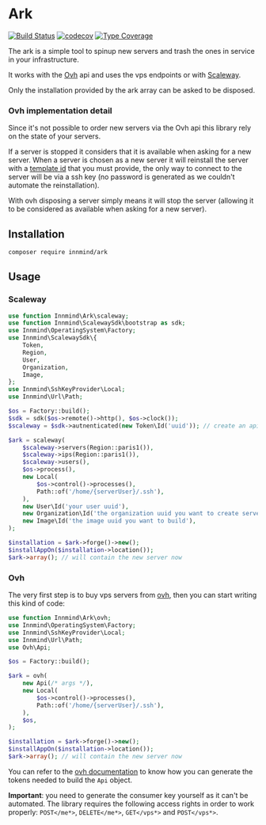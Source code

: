 # Ark

[![Build Status](https://github.com/Innmind/Ark/workflows/CI/badge.svg?branch=master)](https://github.com/Innmind/Ark/actions?query=workflow%3ACI)
[![codecov](https://codecov.io/gh/Innmind/Ark/branch/develop/graph/badge.svg)](https://codecov.io/gh/Innmind/Ark)
[![Type Coverage](https://shepherd.dev/github/Innmind/Ark/coverage.svg)](https://shepherd.dev/github/Innmind/Ark)

The ark is a simple tool to spinup new servers and trash the ones in service in your infrastructure.

It works with the [Ovh](https://ovh.com) api and uses the vps endpoints or with [Scaleway](https://www.scaleway.com/).

Only the installation provided by the ark array can be asked to be disposed.

### Ovh implementation detail

Since it's not possible to order new servers via the Ovh api this library rely on the state of your servers.

If a server is stopped it considers that it is available when asking for a new server. When a server is chosen as a new server it will reinstall the server with a [template id](https://eu.api.ovh.com/console/#/vps/%7BserviceName%7D/templates#GET) that you must provide, the only way to connect to the server will be via a ssh key (no password is generated as we couldn't automate the reinstallation).

With ovh disposing a server simply means it will stop the server (allowing it to be considered as available when asking for a new server).

## Installation

```sh
composer require innmind/ark
```

## Usage

### Scaleway

```php
use function Innmind\Ark\scaleway;
use function Innmind\ScalewaySdk\bootstrap as sdk;
use Innmind\OperatingSystem\Factory;
use Innmind\ScalewaySdk\{
    Token,
    Region,
    User,
    Organization,
    Image,
};
use Innmind\SshKeyProvider\Local;
use Innmind\Url\Path;

$os = Factory::build();
$sdk = sdk($os->remote()->http(), $os->clock());
$scaleway = $sdk->autnenticated(new Token\Id('uuid')); // create an api token at https://console.scaleway.com/account/credentials

$ark = scaleway(
    $scaleway->servers(Region::paris1()),
    $scaleway->ips(Region::paris1()),
    $scaleway->users(),
    $os->process(),
    new Local(
        $os->control()->processes(),
        Path::of('/home/{serverUser}/.ssh'),
    ),
    new User\Id('your user uuid'),
    new Organization\Id('the organization uuid you want to create servers in'),
    new Image\Id('the image uuid you want to build'),
);

$installation = $ark->forge()->new();
$installAppOn($installation->location());
$ark->array(); // will contain the new server now
```

### Ovh

The very first step is to buy vps servers from [ovh](https://www.ovh.com/fr/vps/), then you can start writing this kind of code:

```php
use function Innmind\Ark\ovh;
use Innmind\OperatingSystem\Factory;
use Innmind\SshKeyProvider\Local;
use Innmind\Url\Path;
use Ovh\Api;

$os = Factory::build();

$ark = ovh(
    new Api(/* args */),
    new Local(
        $os->control()->processes(),
        Path::of('/home/{serverUser}/.ssh'),
    ),
    $os,
);

$installation = $ark->forge()->new();
$installAppOn($installation->location());
$ark->array(); // will contain the new server now
```

You can refer to the [ovh documentation](https://api.ovh.com/g934.first_step_with_api) to know how you can generate the tokens needed to build the `Api` object.

**Important**: you need to generate the consumer key yourself as it can't be automated. The library requires the following access rights in order to work properly: `POST</me*>`, `DELETE</me*>`, `GET</vps*>` and `POST</vps*>`.
